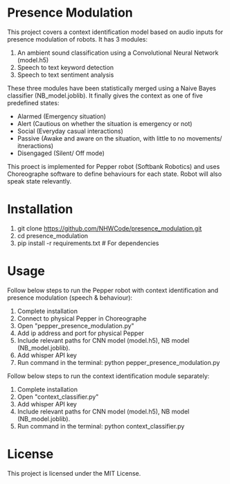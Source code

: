 # Presence Modulation
This project covers a context identification model based on audio inputs for presence modulation of robots. It has 3 modules:
1. An ambient sound classification using a Convolutional Neural Network (model.h5)
2. Speech to text keyword detection
3. Speech to text sentiment analysis

These three modules have been statistically merged using a Naive Bayes classifier (NB_model.joblib). It finally gives the context as one of five predefined states:
- Alarmed (Emergency situation)
- Alert (Cautious on whether the situation is emergency or not)
- Social (Everyday casual interactions)
- Passive (Awake and aware on the situation, with little to no movements/ itneractions)
- Disengaged (Silent/ Off mode)

This proect is implemented for Pepper robot (Softbank Robotics) and uses Choreographe software to define behaviours for each state. Robot will also speak state relevantly.

# Installation

1. git clone https://github.com/NHWCode/presence_modulation.git
2. cd presence_modulation
3. pip install -r requirements.txt    # For dependencies

# Usage

Follow below steps to run the Pepper robot with context identification and presence modulation (speech & behaviour):
1. Complete installation
2. Connect to physical Pepper in Choreographe
3. Open "pepper_presence_modulation.py"
4. Add ip address and port for physical Pepper
5. Include relevant paths for CNN model (model.h5), NB model (NB_model.joblib).
6. Add whisper API key
7. Run command in the terminal: python pepper_presence_modulation.py

Follow below steps to run the context identification module separately:
1. Complete installation
2. Open "context_classifier.py"
3. Add whisper API key
4. Include relevant paths for CNN model (model.h5), NB model (NB_model.joblib).
5. Run command in the terminal: python context_classifier.py

# License

This project is licensed under the MIT License.


